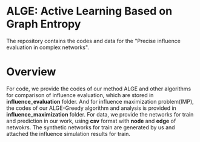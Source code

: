 # ALGE: Active Learning Based on Graph Entropy
The repository contains the codes and data for the "Precise influence evaluation in complex networks".
# Overview
For code, we provide the codes of our method ALGE and other algorithms for comparison of influence evaluation, which are stored in **influence_evaluation** folder. And for influence maximization problem(IMP), the codes of our ALGE-Greedy algorithm and analysis is provided in **influence_maximization** folder.
For data, we provide the networks for train and prediction in our work, using **csv** format with **node** and **edge** of netwokrs. The synthetic networks for train are generated by us and attached the influence simulation results for train.
